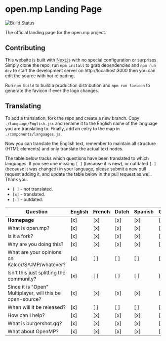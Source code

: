 # open.mp Landing Page

[![Build Status](https://travis-ci.org/openmultiplayer/homepage.svg?branch=master)](https://travis-ci.org/openmultiplayer/homepage)

The official landing page for the open.mp project.

## Contributing

This website is built with [Next.js](https://nextjs.org/) with no special configuration or surprises. Simply clone the
repo, run `npm install` to grab dependencies and `npm run dev` to start the development server on http://localhost:3000
then you can edit the source with hot reloading.

Run `npm build` to build a production distribution and `npm run favicon` to generate the favicon if ever the logo
changes.

## Translating

To add a translation, fork the repo and create a new branch. Copy `./language/English.jsx` and rename it to the English
name of the language you are translating to. Finally, add an entry to the map in `./components/languages.js`.

Now you can translate the English text, remember to maintain all structure (HTML elements) and only translate the actual
text nodes.

The table below tracks which questions have been translated to which languages.  If you see one missing `[ ]` (because it is
new), or outdated `[-]` (because it was changed) in your language, please submit a new pull request adding it, and update the
table below in the pull request as well.  Thank you.

* `[ ]` - not translated.
* `[x]` - translated.
* `[-]` - outdated.

Question                                                  | English     | French      | Dutch       | Spanish     | German      | Russian     | Portuguese  | Romanian    | Croatian    | Hungarian   | Arabic      |
----------------------------------------------------------|-------------|-------------|-------------|-------------|-------------|-------------|-------------|-------------|-------------|-------------|-------------|
**Homepage**                                              |     [x]     |     [x]     |     [x]     |     [x]     |     [x]     |     [x]     |     [x]     |     [x]     |     [x]     |     [x]     |     [x]     |
What is open.mp?                                          |     [x]     |     [x]     |     [x]     |     [x]     |     [x]     |     [x]     |     [x]     |     [x]     |     [x]     |     [x]     |     [x]     |
Is it a fork?                                             |     [x]     |     [x]     |     [x]     |     [x]     |     [x]     |     [x]     |     [x]     |     [x]     |     [x]     |     [x]     |     [x]     |
Why are you doing this?                                   |     [x]     |     [x]     |     [x]     |     [x]     |     [x]     |     [x]     |     [x]     |     [x]     |     [x]     |     [x]     |     [x]     |
What are your opinions on Kalcor/SA:MP/whatever?          |     [x]     |     [ ]     |     [ ]     |     [ ]     |     [ ]     |     [ ]     |     [ ]     |     [ ]     |     [ ]     |     [ ]     |     [ ]     |
Isn't this just splitting the community?                  |     [x]     |     [ ]     |     [ ]     |     [ ]     |     [ ]     |     [ ]     |     [ ]     |     [ ]     |     [ ]     |     [ ]     |     [ ]     |
Since it is "Open" Multiplayer, will this be open-source? |     [x]     |     [x]     |     [x]     |     [x]     |     [x]     |     [x]     |     [x]     |     [x]     |     [x]     |     [x]     |     [x]     |
When will it be released?                                 |     [x]     |     [ ]     |     [ ]     |     [ ]     |     [ ]     |     [ ]     |     [ ]     |     [ ]     |     [ ]     |     [ ]     |     [ ]     |
How can I help?                                           |     [x]     |     [x]     |     [x]     |     [x]     |     [x]     |     [x]     |     [x]     |     [x]     |     [x]     |     [x]     |     [x]     |
What is burgershot.gg?                                    |     [x]     |     [x]     |     [x]     |     [x]     |     [x]     |     [x]     |     [x]     |     [x]     |     [x]     |     [x]     |     [x]     |
What about OpenMP?                                        |     [x]     |     [x]     |     [x]     |     [x]     |     [x]     |     [x]     |     [x]     |     [x]     |     [x]     |     [x]     |     [x]     |


